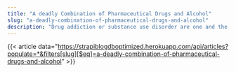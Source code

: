 ```yaml
---
title: "A deadly Combination of Pharmaceutical Drugs and Alcohol"
slug: "a-deadly-combination-of-pharmaceutical-drugs-and-alcohol"
description: "Drug addiction or substance use disorder are one and the same, but are known by different names as the greatest number of substances are found to be originating from the various drugs like they have their base substances as drugs and the related harmful chemicals. Drug Addiction is known as the biopsychosocial disorder which is caused by the same roots and i.e., the induction of psychoactive chemi."
---
```


{{< article data="https://strapiblogdboptimized.herokuapp.com/api/articles?populate=*&filters[slug][$eq]=a-deadly-combination-of-pharmaceutical-drugs-and-alcohol" >}}

